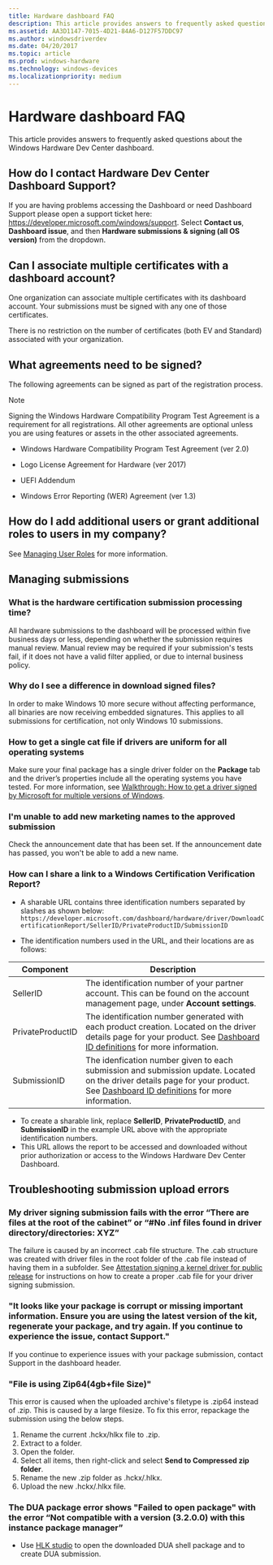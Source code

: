 ```yaml
---
title: Hardware dashboard FAQ
description: This article provides answers to frequently asked questions about the Windows Hardware Dev Center dashboard.
ms.assetid: AA3D1147-7015-4D21-84A6-D127F57DDC97
ms.author: windowsdriverdev
ms.date: 04/20/2017
ms.topic: article
ms.prod: windows-hardware
ms.technology: windows-devices
ms.localizationpriority: medium
---
```


# Hardware dashboard FAQ


This article provides answers to frequently asked questions about the Windows Hardware Dev Center dashboard.

## <span id="How_do_I_contact_Hardware_Dev_Center_Dashboard_Support_"></span><span id="how_do_i_contact_hardware_dev_center_dashboard_support_"></span><span id="HOW_DO_I_CONTACT_HARDWARE_DEV_CENTER_DASHBOARD_SUPPORT_"></span>How do I contact Hardware Dev Center Dashboard Support?

If you are having problems accessing the Dashboard or need Dashboard Support please open a support ticket here: https://developer.microsoft.com/windows/support.  Select **Contact us**,  **Dashboard issue**, and then **Hardware submissions & signing (all OS version)** from the dropdown.


## <span id="Can_I_associate_multiple_certificates_with_a_dashboard_account_"></span><span id="can_i_associate_multiple_certificates_with_a_dashboard_account_"></span><span id="CAN_I_ASSOCIATE_MULTIPLE_CERTIFICATES_WITH_A_DASHBOARD_ACCOUNT_"></span>Can I associate multiple certificates with a dashboard account?


One organization can associate multiple certificates with its dashboard account. Your submissions must be signed with any one of those certificates.

There is no restriction on the number of certificates (both EV and Standard) associated with your organization.

## <span id="What_agreements_need_to_be_signed_"></span><span id="what_agreements_need_to_be_signed_"></span><span id="WHAT_AGREEMENTS_NEED_TO_BE_SIGNED_"></span>What agreements need to be signed?


The following agreements can be signed as part of the registration process.

> [!NOTE]
> Signing the Windows Hardware Compatibility Program Test Agreement is a requirement for all registrations. All other agreements are optional unless you are using features or assets in the other associated agreements. 

-   Windows Hardware Compatibility Program Test Agreement (ver 2.0)

-   Logo License Agreement for Hardware (ver 2017)

-   UEFI Addendum

-   Windows Error Reporting (WER) Agreement (ver 1.3)

## <span id="How_do_I_add_additional_users_or_grant_additional_roles_to_users_in_my_company_"></span><span id="how_do_i_add_additional_users_or_grant_additional_roles_to_users_in_my_company_"></span><span id="HOW_DO_I_ADD_ADDITIONAL_USERS_OR_GRANT_ADDITIONAL_ROLES_TO_USERS_IN_MY_COMPANY_"></span>How do I add additional users or grant additional roles to users in my company?


See [Managing User Roles](managing-user-roles.md) for more information.

## <span id="Managing_submissions"></span><span id="managing_submissions"></span><span id="MANAGING_SUBMISSIONS"></span>Managing submissions


### <span id="What__is_the_hardware_certification_submission_processing_time_"></span><span id="what__is_the_hardware_certification_submission_processing_time_"></span><span id="WHAT__IS_THE_HARDWARE_CERTIFICATION_SUBMISSION_PROCESSING_TIME_"></span>What is the hardware certification submission processing time?

All hardware submissions to the dashboard will be processed within five business days or less, depending on whether the submission requires manual review. Manual review may be required if your submission's tests fail, if it does not have a valid filter applied, or due to internal business policy.

### <span id="Why_do_I_see_a_difference_in_download_signed_files_"></span><span id="why_do_i_see_a_difference_in_download_signed_files_"></span><span id="WHY_DO_I_SEE_A_DIFFERENCE_IN_DOWNLOAD_SIGNED_FILES_"></span>Why do I see a difference in download signed files?

In order to make Windows 10 more secure without affecting performance, all binaries are now receiving embedded signatures. This applies to all submissions for certification, not only Windows 10 submissions.

### <span id="How_to_get_a_single_cat_file_if_drivers_are_uniform_for_all_operating_systems"></span><span id="how_to_get_a_single_cat_file_if_drivers_are_uniform_for_all_operating_systems"></span><span id="HOW_TO_GET_A_SINGLE_CAT_FILE_IF_DRIVERS_ARE_UNIFORM_FOR_ALL_OPERATING_SYSTEMS"></span>How to get a single cat file if drivers are uniform for all operating systems

Make sure your final package has a single driver folder on the **Package** tab and the driver’s properties include all the operating systems you have tested. For more information, see [Walkthrough: How to get a driver signed by Microsoft for multiple versions of Windows](get-drivers-signed-by-microsoft-for-multiple-windows-versions.md).

### <span id="I_m_unable_to_add_new_marketing_names_to_the_approved_submission"></span><span id="i_m_unable_to_add_new_marketing_names_to_the_approved_submission"></span><span id="I_M_UNABLE_TO_ADD_NEW_MARKETING_NAMES_TO_THE_APPROVED_SUBMISSION"></span>I'm unable to add new marketing names to the approved submission

Check the announcement date that has been set. If the announcement date has passed, you won't be able to add a new name.

### How can I share a link to a Windows Certification Verification Report?
-   A sharable URL contains three identification numbers separated by slashes as shown below: `https://developer.microsoft.com/dashboard/hardware/driver/DownloadCertificationReport/SellerID/PrivateProductID/SubmissionID`

- The identification numbers used in the URL, and their locations are as follows:

| Component | Description |
| ---       | ---         |
|SellerID   | The identification number of your partner account. This can be found on the account management page, under **Account settings**. |
|PrivateProductID | The identification number generated with each product creation. Located on the driver details page for your product. See [Dashboard ID definitions](https://docs.microsoft.com/en-us/windows-hardware/drivers/dashboard/id-definitions) for more information. |
|SubmissionID | The idenfication number given to each submission and submission update. Located on the driver details page for your product. See [Dashboard ID definitions](https://docs.microsoft.com/en-us/windows-hardware/drivers/dashboard/id-definitions) for more information. |

- To create a sharable link, replace **SellerID**, **PrivateProductID**, and **SubmissionID** in the example URL above with the appropriate identification numbers.
- This URL allows the report to be accessed and downloaded without prior authorization or access to the Windows Hardware Dev Center Dashboard.   


## <span id="Troubleshooting_submission_upload_errors"></span><span id="troubleshooting_submission_upload_errors"></span><span id="TROUBLESHOOTING_SUBMISSION_UPLOAD_ERRORS"></span>Troubleshooting submission upload errors


### <span id="My_driver_signing_submission_fails_with_the_error__There_are_files_at_the_root_of_the_cabinet__or___No_.inf_files_found_in_driver_directory_directories__XYZ_"></span><span id="my_driver_signing_submission_fails_with_the_error__there_are_files_at_the_root_of_the_cabinet__or___no_.inf_files_found_in_driver_directory_directories__xyz_"></span><span id="MY_DRIVER_SIGNING_SUBMISSION_FAILS_WITH_THE_ERROR__THERE_ARE_FILES_AT_THE_ROOT_OF_THE_CABINET__OR___NO_.INF_FILES_FOUND_IN_DRIVER_DIRECTORY_DIRECTORIES__XYZ_"></span>My driver signing submission fails with the error “There are files at the root of the cabinet” or “\#No .inf files found in driver directory/directories: XYZ”

The failure is caused by an incorrect .cab file structure. The .cab structure was created with driver files in the root folder of the .cab file instead of having them in a subfolder. See [Attestation signing a kernel driver for public release](attestation-signing-a-kernel-driver-for-public-release.md) for instructions on how to create a proper .cab file for your driver signing submission.

### <span id="_It_looks_like_your_package_is_corrupt_or_missing_important_information._Ensure_you_are_using_the_latest_version_of_the_kit__regenerate_your_package__and_try_again._If_you_continue_to_experience_the_issue__contact_Support._"></span><span id="_it_looks_like_your_package_is_corrupt_or_missing_important_information._ensure_you_are_using_the_latest_version_of_the_kit__regenerate_your_package__and_try_again._if_you_continue_to_experience_the_issue__contact_support._"></span><span id="_IT_LOOKS_LIKE_YOUR_PACKAGE_IS_CORRUPT_OR_MISSING_IMPORTANT_INFORMATION._ENSURE_YOU_ARE_USING_THE_LATEST_VERSION_OF_THE_KIT__REGENERATE_YOUR_PACKAGE__AND_TRY_AGAIN._IF_YOU_CONTINUE_TO_EXPERIENCE_THE_ISSUE__CONTACT_SUPPORT._"></span>"It looks like your package is corrupt or missing important information. Ensure you are using the latest version of the kit, regenerate your package, and try again. If you continue to experience the issue, contact Support."

If you continue to experience issues with your package submission, contact Support in the dashboard header.

### <span id="File_is_using_Zip64_4gb_file_Size_"></span><span id="file_is_using_zip64_4gb_file_size_"></span><span id="FILE_IS_USING_ZIP64_4GB_FILE_SIZE_"></span>"File is using Zip64(4gb+file Size)"

This error is caused when the uploaded archive's filetype is .zip64 instead of .zip. This is caused by a large filesize. To fix this error, repackage the submission using the below steps.

1.  Rename the current .hckx/hlkx file to .zip.
2.  Extract to a folder.
3.  Open the folder.
4.  Select all items, then right-click and select **Send to Compressed zip folder**.
5.  Rename the new .zip folder as .hckx/.hlkx.
6.  Upload the new .hckx/.hlkx file.

### <span id="The_DUA_package_error_shows__Failed_to_open_package__with_the_error__Not_compatible_with_a_version__3.2.0.0__with_this_instance_package_manager_"></span><span id="the_dua_package_error_shows__failed_to_open_package__with_the_error__not_compatible_with_a_version__3.2.0.0__with_this_instance_package_manager_"></span><span id="THE_DUA_PACKAGE_ERROR_SHOWS__FAILED_TO_OPEN_PACKAGE__WITH_THE_ERROR__NOT_COMPATIBLE_WITH_A_VERSION__3.2.0.0__WITH_THIS_INSTANCE_PACKAGE_MANAGER_"></span>The DUA package error shows "Failed to open package" with the error “Not compatible with a version (3.2.0.0) with this instance package manager”

-   Use [HLK studio](https://msdn.microsoft.com/library/windows/hardware/dn939927) to open the downloaded DUA shell package and to create DUA submission.

 

 

